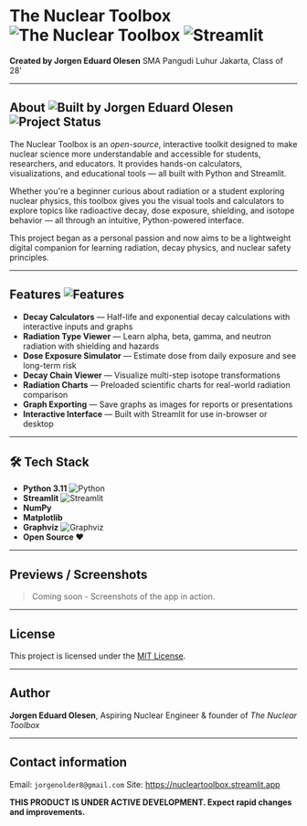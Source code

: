 # The Nuclear Toolbox ![The Nuclear Toolbox](https://img.shields.io/badge/The_Nuclear_Toolbox-Built_with_Passion-red?style=for-the-badge&logo=nucleo) ![Streamlit](https://img.shields.io/badge/Streamlit-App-orange?logo=streamlit) 

**Created by Jorgen Eduard Olesen**
SMA Pangudi Luhur Jakarta, Class of 28' 

---

## About ![Built by Jorgen Eduard Olesen](https://img.shields.io/badge/Built_by-Jorgen_Eduard_Olesen-blue?style=flat) ![Project Status](https://img.shields.io/badge/Status-In_Development-yellow)


The Nuclear Toolbox is an *open-source*, interactive toolkit designed to make nuclear science more understandable and accessible for students, researchers, and educators. It provides hands-on calculators, visualizations, and educational tools — all built with Python and Streamlit.

Whether you're a beginner curious about radiation or a student exploring nuclear physics, this toolbox gives you the visual tools and calculators to explore topics like radioactive decay, dose exposure, shielding, and isotope behavior — all through an intuitive, Python-powered interface.

This project began as a personal passion and now aims to be a lightweight digital companion for learning radiation, decay physics, and nuclear safety principles. 


---

## Features ![Features](https://img.shields.io/badge/Features-Interactive_Tools,_Graphs,_Simulators-blue?style=flat)
 

- **Decay Calculators** — Half-life and exponential decay calculations with interactive inputs and graphs
- **Radiation Type Viewer** — Learn alpha, beta, gamma, and neutron radiation with shielding and hazards
- **Dose Exposure Simulator** — Estimate dose from daily exposure and see long-term risk
- **Decay Chain Viewer** — Visualize multi-step isotope transformations
- **Radiation Charts** — Preloaded scientific charts for real-world radiation comparison
- **Graph Exporting** — Save graphs as images for reports or presentations
- **Interactive Interface** — Built with Streamlit for use in-browser or desktop

---

## 🛠 Tech Stack

- **Python 3.11**   ![Python](https://img.shields.io/badge/Python-3.11-blue?logo=python)
- **Streamlit** ![Streamlit](https://img.shields.io/badge/Streamlit-App-orange?logo=streamlit)
- **NumPy** 
- **Matplotlib** 
- **Graphviz** ![Graphviz](https://img.shields.io/badge/Graphviz-Decay_Chains-lightgrey?logo=graphviz)
- **Open Source ❤️**


---

## Previews / Screenshots

> Coming soon - Screenshots of the app in action.

---

## License

This project is licensed under the [MIT License](https://mit-license.org).


---

## Author 

**Jorgen Eduard Olesen**,
Aspiring Nuclear Engineer & founder of *The Nuclear Toolbox*

---

## Contact information

Email: `jorgenolder8@gmail.com`
Site: https://nucleartoolbox.streamlit.app

**THIS PRODUCT IS UNDER ACTIVE DEVELOPMENT. Expect rapid changes and improvements.**

